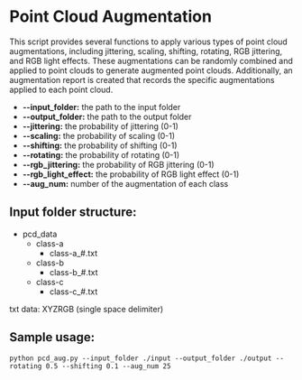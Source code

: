 # Point Cloud Augmentation

This script provides several functions to apply various types of point cloud augmentations, including jittering, scaling, shifting, rotating, RGB jittering, and RGB light effects. These augmentations can be randomly combined and applied to point clouds to generate augmented point clouds. Additionally, an augmentation report is created that records the specific augmentations applied to each point cloud.

- __--input_folder:__ the path to the input folder
- __--output_folder:__ the path to the output folder
- __--jittering:__ the probability of jittering (0-1)
- __--scaling:__ the probability of scaling (0-1)
- __--shifting:__ the probability of shifting (0-1)
- __--rotating:__ the probability of rotating (0-1)
- __--rgb_jittering:__ the probability of RGB jittering (0-1)
- __--rgb_light_effect:__ the probability of RGB light effect (0-1)
- __--aug_num:__ number of the augmentation of each class

 

## Input folder structure:
* pcd_data
  * class-a
    * class-a_#.txt
  * class-b
    * class-b_#.txt
  * class-c
    * class-c_#.txt
    
txt data: XYZRGB (single space delimiter)

## Sample usage:

```python pcd_aug.py --input_folder ./input --output_folder ./output --rotating 0.5 --shifting 0.1 --aug_num 25```

